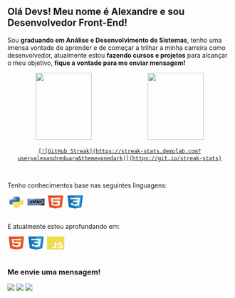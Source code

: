 ## Olá Devs! Meu nome é Alexandre e sou Desenvolvedor Front-End!
Sou **graduando em Análise e Desenvolvimento de Sistemas**, tenho uma imensa vontade de aprender e de começar a trilhar a minha carreira como desenvolvedor, atualmente estou **fazendo cursos e projetos** para alcançar o meu objetivo, **fique a vontade para me enviar mensagem!**
<br>

<a href="https://github.com/alexandreduara">
  <div align="center">
    <img height="150em" width="50%" src="https://github-readme-stats.vercel.app/api?username=alexandreduara&show_icons=true&theme=onedark&include_all_commits=true&count_private=true"><img height="150em" width="50%" src="https://github-readme-stats.vercel.app/api/top-langs/?username=alexandreduara&layout=compact&langs_count=7&theme=onedark">
    
    [![GitHub Streak](https://streak-stats.demolab.com?user=alexandreduara&theme=onedark)](https://git.io/streak-stats)
  </div>
  

</a> 
 
<br>

Tenho conhecimentos base nas seguintes linguagens:

<div style="display: inline_block">
  <img align="center" alt="Alexandre-Python" height="30" width="40" src="https://raw.githubusercontent.com/devicons/devicon/master/icons/python/python-original.svg">
  <img align="center" alt="Alexandre-PHP" height="30" width="40" src="https://raw.githubusercontent.com/devicons/devicon/master/icons/php/php-original.svg">
  <img align="center" alt="Alexandre-HTML" height="30" width="40" src="https://raw.githubusercontent.com/devicons/devicon/master/icons/html5/html5-original.svg">
  <img align="center" alt="Alexandre-CSS" height="30" width="40" src="https://raw.githubusercontent.com/devicons/devicon/master/icons/css3/css3-original.svg">
</div>

<br>

E atualmente estou aprofundando em:

<div style="display: inline_block">
  <img align="center" alt="Alexandre-HTML" height="30" width="40" src="https://raw.githubusercontent.com/devicons/devicon/master/icons/html5/html5-original.svg">
  <img align="center" alt="Alexandre-CSS" height="30" width="40" src="https://raw.githubusercontent.com/devicons/devicon/master/icons/css3/css3-original.svg">
  <img align="center" alt="Alexandre-Js" height="30" width="40" src="https://raw.githubusercontent.com/devicons/devicon/master/icons/javascript/javascript-plain.svg">
</div>

<br>




### Me envie uma mensagem!
<div>
  <a href="https://instagram.com/alexandre_duara" target="_blank"><img src="https://img.shields.io/badge/-Instagram-%23E4405F?style=for-the-badge&logo=instagram&logoColor=white" target="_blank"></a>
  <a href = "mailto:alexandreduara@gmail.com"><img src="https://img.shields.io/badge/-Gmail-%23333?style=for-the-badge&logo=gmail&logoColor=white" target="_blank"></a>
  <a href="https://www.linkedin.com/in/alexandreduara/" target="_blank"><img src="https://img.shields.io/badge/-LinkedIn-%230077B5?style=for-the-badge&logo=linkedin&logoColor=white" target="_blank"></a> 
</div>
